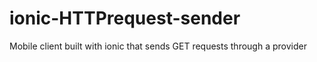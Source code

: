 # ionic-HTTPrequest-sender
Mobile client built with ionic that sends GET requests through a provider 

